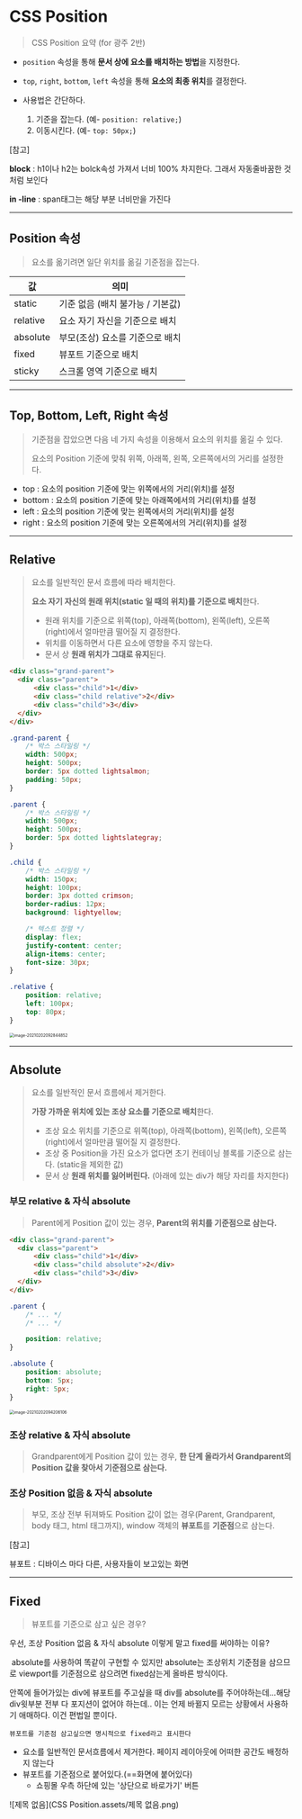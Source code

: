 # CSS Position

> CSS Position 요약 (for 광주 2반)

* `position` 속성을 통해 **문서 상에 요소를 배치하는 방법**을 지정한다.

* `top`, `right`, `bottom`, `left` 속성을 통해 **요소의 최종 위치**를 결정한다.

* 사용법은 간단하다.
  1. 기준을 잡는다.  (예- `position: relative;`)
  2. 이동시킨다. (예- `top: 50px;`)

[참고]

**block** : h1이나 h2는 bolck속성 가져서 너비 100% 차지한다. 그래서 자동줄바꿈한 것 처럼 보인다

**in -line** : span태그는 해당 부분 너비만을 가진다



---



## Position 속성

> 요소를 옮기려면 일단 위치를 옮길 기준점을 잡는다.

| 값       | 의미                             |
| -------- | -------------------------------- |
| static   | 기준 없음 (배치 불가능 / 기본값) |
| relative | 요소 자기 자신을 기준으로 배치   |
| absolute | 부모(조상) 요소를 기준으로 배치  |
| fixed    | 뷰포트 기준으로 배치             |
| sticky   | 스크롤 영역 기준으로 배치        |



---



## Top, Bottom, Left, Right 속성

> 기준점을 잡았으면 다음 네 가지 속성을 이용해서 요소의 위치를 옮길 수 있다.
>
> 요소의 Position 기준에 맞춰 위쪽, 아래쪽, 왼쪽, 오른쪽에서의 거리를 설정한다.

* top : 요소의 position 기준에 맞는 위쪽에서의 거리(위치)를 설정
* bottom : 요소의 position 기준에 맞는 아래쪽에서의 거리(위치)를 설정
* left : 요소의 position 기준에 맞는 왼쪽에서의 거리(위치)를 설정
* right : 요소의 position 기준에 맞는 오른쪽에서의 거리(위치)를 설정





---



## Relative

> 요소를 일반적인 문서 흐름에 따라 배치한다.
>
> **요소 자기 자신의 원래 위치(static 일 때의 위치)를 기준으로 배치**한다.
>
> - 원래 위치를 기준으로 위쪽(top), 아래쪽(bottom), 왼쪽(left), 오른쪽(right)에서 얼마만큼 떨어질 지 결정한다.
> - 위치를 이동하면서 다른 요소에 영향을 주지 않는다.
> - 문서 상 **원래 위치가 그대로 유지**된다.



```html
<div class="grand-parent">
  <div class="parent">
      <div class="child">1</div>
      <div class="child relative">2</div>
      <div class="child">3</div>
  </div>
</div>
```

```css
.grand-parent {
    /* 박스 스타일링 */
    width: 500px;
    height: 500px;
    border: 5px dotted lightsalmon;
    padding: 50px;
}

.parent {
    /* 박스 스타일링 */
    width: 500px;
    height: 500px;
    border: 5px dotted lightslategray;
}

.child {
    /* 박스 스타일링 */
    width: 150px;
    height: 100px;
    border: 3px dotted crimson;
    border-radius: 12px;
    background: lightyellow;

    /* 텍스트 정렬 */
    display: flex;
    justify-content: center;
    align-items: center;
    font-size: 30px;
}

.relative {
    position: relative;
    left: 100px;
    top: 80px;
}
```

<img src="CSS Position.assets/image-20210202092844852.png" alt="image-20210202092844852" style="zoom:50%;" />





---



## Absolute

> 요소를 일반적인 문서 흐름에서 제거한다.
>
> **가장 가까운 위치에 있는 조상 요소를 기준으로 배치**한다.
>
> - 조상 요소 위치를 기준으로 위쪽(top), 아래쪽(bottom), 왼쪽(left), 오른쪽(right)에서 얼마만큼 떨어질 지 결정한다.
> - 조상 중 Position을 가진 요소가 없다면 초기 컨테이닝 블록를 기준으로 삼는다. (static을 제외한 값)
> - 문서 상 **원래 위치를 잃어버린다.** (아래에 있는 div가 해당 자리를 차지한다)





### 부모 relative & 자식 absolute

> Parent에게 Position 값이 있는 경우, **Parent의 위치를 기준점으로 삼는다.**

```html
<div class="grand-parent">
  <div class="parent">
      <div class="child">1</div>
      <div class="child absolute">2</div>
      <div class="child">3</div>
  </div>
</div>
```

```css
.parent {
    /* ... */
    /* ... */

    position: relative;
}

.absolute {
    position: absolute;
    bottom: 5px;
    right: 5px;
}
```

<img src="CSS Position.assets/image-20210202094206106.png" alt="image-20210202094206106" style="zoom:50%;" />







### 조상 relative & 자식 absolute

> Grandparent에게 Position 값이 있는 경우, **한 단계 올라가서 Grandparent의 Position 값을 찾아서 기준점으로 삼는다.**





### 조상 Position 없음 & 자식 absolute

> 부모, 조상 전부 뒤져봐도 Position 값이 없는 경우(Parent, Grandparent, body 태그, html 태그까지), window 객체의 **뷰포트**를 **기준점**으로 삼는다.



[참고]

뷰포트 : 디바이스 마다 다른, 사용자들이 보고있는 화면



---





## Fixed

> 뷰포트를 기준으로 삼고 싶은 경우?



우선, 조상 Position 없음 & 자식 absolute 이렇게 말고 fixed를 써야하는 이유?

​	absolute를 사용하여 똑같이 구현할 수 있지만  absolute는 조상위치 기준점을 삼으므로 viewport를 기준점으로 삼으려면 fixed삼는게 올바른 방식이다.

안쪽에 들어가있는 div에 뷰포트를 주고싶을 때 div를 absolute를 주어야하는데...해당 div윗부분 전부 다 포지션이 없어야 하는데.. 이는 언제 바뀔지 모르는 상황에서 사용하기 애매하다. 이건 편법일 뿐이다.



`뷰포트를 기준점 삼고싶으면 명시적으로 fixed라고 표시한다`

* 요소를 일반적인 문서흐름에서 제거한다. 페이지 레이아웃에 어떠한 공간도 배정하지 않는다
* 뷰포트를 기준점으로  붙어있다.(==화면에 붙어있다)
  * 쇼핑몰 우측 하단에 있는 '상단으로 바로가기' 버튼





![제목 없음](CSS Position.assets/제목 없음.png)







